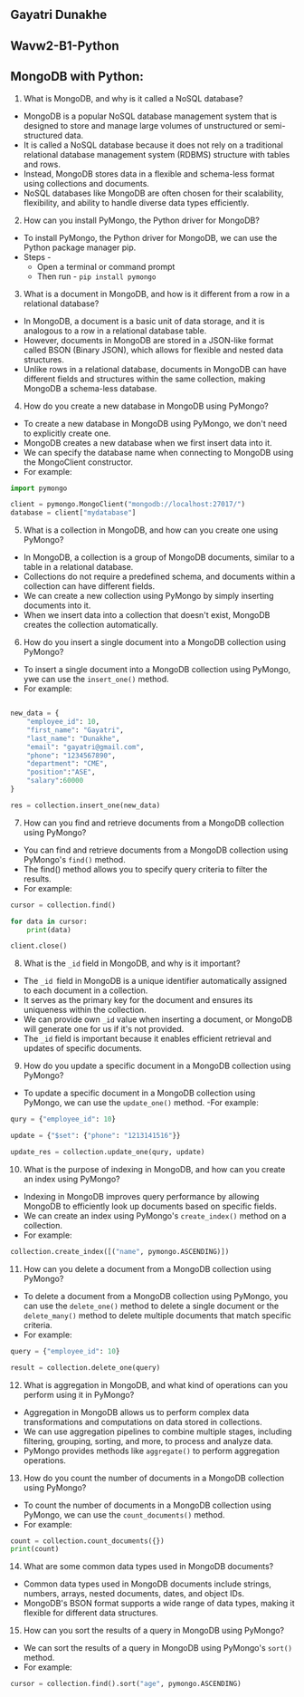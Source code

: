 ## Gayatri Dunakhe
## Wavw2-B1-Python
## MongoDB with Python:

1. What is MongoDB, and why is it called a NoSQL database?
- MongoDB is a popular NoSQL database management system that is designed to store and manage large volumes of unstructured or semi-structured data. 
- It is called a NoSQL database because it does not rely on a traditional relational database management system (RDBMS) structure with tables and rows. 
- Instead, MongoDB stores data in a flexible and schema-less format using collections and documents. 
- NoSQL databases like MongoDB are often chosen for their scalability, flexibility, and ability to handle diverse data types efficiently.

2. How can you install PyMongo, the Python driver for MongoDB?
- To install PyMongo, the Python driver for MongoDB, we can use the Python package manager pip. 
- Steps - 
    - Open a terminal or command prompt
    - Then run - 
    ```pip install pymongo```

3. What is a document in MongoDB, and how is it different from a row in a relational database?
- In MongoDB, a document is a basic unit of data storage, and it is analogous to a row in a relational database table. 
- However, documents in MongoDB are stored in a JSON-like format called BSON (Binary JSON), which allows for flexible and nested data structures. 
- Unlike rows in a relational database, documents in MongoDB can have different fields and structures within the same collection, making MongoDB a schema-less database.

4. How do you create a new database in MongoDB using PyMongo?
- To create a new database in MongoDB using PyMongo, we don't need to explicitly create one. 
- MongoDB creates a new database when we first insert data into it. 
- We can specify the database name when connecting to MongoDB using the MongoClient constructor. 
- For example:
```python
import pymongo

client = pymongo.MongoClient("mongodb://localhost:27017/")
database = client["mydatabase"] 

```

5. What is a collection in MongoDB, and how can you create one using PyMongo?
- In MongoDB, a collection is a group of MongoDB documents, similar to a table in a relational database. 
- Collections do not require a predefined schema, and documents within a collection can have different fields. 
- We can create a new collection using PyMongo by simply inserting documents into it. 
- When we insert data into a collection that doesn't exist, MongoDB creates the collection automatically.

6. How do you insert a single document into a MongoDB collection using PyMongo?
- To insert a single document into a MongoDB collection using PyMongo, ywe can use the `insert_one()` method. 
- For example:
```python

new_data = {
    "employee_id": 10,
    "first_name": "Gayatri",
    "last_name": "Dunakhe",
    "email": "gayatri@gmail.com",
    "phone": "1234567890",
    "department": "CME",
    "position":"ASE",
    "salary":60000
}

res = collection.insert_one(new_data)
```

7. How can you find and retrieve documents from a MongoDB collection using PyMongo?
- You can find and retrieve documents from a MongoDB collection using PyMongo's `find()` method.
- The find() method allows you to specify query criteria to filter the results. 
- For example:
```python
cursor = collection.find()

for data in cursor:
    print(data)

client.close()

```

8. What is the `_id` field in MongoDB, and why is it important?
- The `_id `field in MongoDB is a unique identifier automatically assigned to each document in a collection. 
- It serves as the primary key for the document and ensures its uniqueness within the collection. 
- We can provide own `_id` value when inserting a document, or MongoDB will generate one for us if it's not provided. 
- The `_id` field is important because it enables efficient retrieval and updates of specific documents.

9. How do you update a specific document in a MongoDB collection using PyMongo?
- To update a specific document in a MongoDB collection using PyMongo, we can use the `update_one()` method. 
-For example:
```python
qury = {"employee_id": 10}

update = {"$set": {"phone": "1213141516"}}

update_res = collection.update_one(qury, update)
```

10. What is the purpose of indexing in MongoDB, and how can you create an index using PyMongo?
- Indexing in MongoDB improves query performance by allowing MongoDB to efficiently look up documents based on specific fields. 
- We can create an index using PyMongo's `create_index()` method on a collection. 
- For example:
```python
collection.create_index([("name", pymongo.ASCENDING)])
```

11. How can you delete a document from a MongoDB collection using PyMongo?
- To delete a document from a MongoDB collection using PyMongo, you can use the `delete_one()` method to delete a single document or the `delete_many()` method to delete multiple documents that match specific criteria. 
- For example:
```python
query = {"employee_id": 10}

result = collection.delete_one(query)
```

12. What is aggregation in MongoDB, and what kind of operations can you perform using it in PyMongo?
- Aggregation in MongoDB allows us to perform complex data transformations and computations on data stored in collections. 
- We can use aggregation pipelines to combine multiple stages, including filtering, grouping, sorting, and more, to process and analyze data. 
- PyMongo provides methods like `aggregate()` to perform aggregation operations.

13. How do you count the number of documents in a MongoDB collection using PyMongo?
- To count the number of documents in a MongoDB collection using PyMongo, we can use the `count_documents()` method.
- For example:
```python
count = collection.count_documents({})
print(count)
``` 

14. What are some common data types used in MongoDB documents?
- Common data types used in MongoDB documents include strings, numbers, arrays, nested documents, dates, and object IDs. 
- MongoDB's BSON format supports a wide range of data types, making it flexible for different data structures.

15. How can you sort the results of a query in MongoDB using PyMongo?
- We can sort the results of a query in MongoDB using PyMongo's `sort()` method. 
- For example:
```python
cursor = collection.find().sort("age", pymongo.ASCENDING)
```